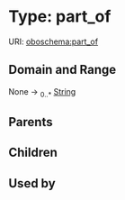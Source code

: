 
# Type: part_of




URI: [oboschema:part_of](http://purl.obolibrary.org/oboschema/part_of)


## Domain and Range

None ->  <sub>0..*</sub> [String](types/String.md)

## Parents


## Children


## Used by

